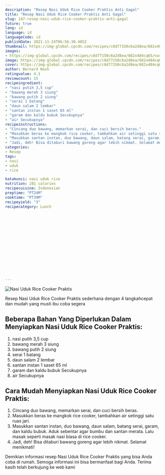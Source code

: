 ```yaml
---
description: "Resep Nasi Uduk Rice Cooker Praktis Anti Gagal"
title: "Resep Nasi Uduk Rice Cooker Praktis Anti Gagal"
slug: 147-resep-nasi-uduk-rice-cooker-praktis-anti-gagal
future: true
lang: id
language: id
languageCode: id
publishDate: 2021-11-24T06:56:30.485Z 
thumbnail: https://img-global.cpcdn.com/recipes/c8d77150c6a2d8ea/682x484cq65/nasi-uduk-rice-cooker-praktis-foto-resep-utama.png
images:
- https://img-global.cpcdn.com/recipes/c8d77150c6a2d8ea/682x484cq65/nasi-uduk-rice-cooker-praktis-foto-resep-utama.png
image: https://img-global.cpcdn.com/recipes/c8d77150c6a2d8ea/682x484cq65/nasi-uduk-rice-cooker-praktis-foto-resep-utama.png
cover: https://img-global.cpcdn.com/recipes/c8d77150c6a2d8ea/682x484cq65/nasi-uduk-rice-cooker-praktis-foto-resep-utama.png
author: Bernard Nash
ratingvalue: 4.1
reviewcount: 15
recipeingredient:
- "nasi putih 3,5 cup"
- "bawang merah 3 siung"
- "bawang putih 2 siung"
- "serai 1 batang"
- "daun salam 2 lembar"
- "santan instan 1 saset 65 ml"
- "garam dan kaldu bubuk Secukupnya"
- "air Secukupnya"
recipeinstructions:
- "Cincang duo bawang, memarkan serai, dan cuci bersih beras."
- "Masukkan beras ke mangkok rice cooker, tambahkan air setinggi satu ruas jari."
- "Masukkan santan instan, duo bawang, daun salam, batang serai, garam, dan kaldu bubuk. Aduk sebentar agar bumbu dan santan merata. Lalu masak seperti masak nasi biasa di rice cooker."
- "Jadi, deh! Bisa ditaburi bawang goreng agar lebih nikmat. Selamat menikmati!"
categories:
- Resep
tags:
- nasi
- uduk
- rice

katakunci: nasi uduk rice 
nutrition: 281 calories
recipecuisine: Indonesian
preptime: "PT24M"
cooktime: "PT39M"
recipeyield: "3"
recipecategory: Lunch


     
    
    
    
    
    
    
    
    
    
    
      
    
---
```



![Nasi Uduk Rice Cooker Praktis](https://img-global.cpcdn.com/recipes/c8d77150c6a2d8ea/682x484cq65/nasi-uduk-rice-cooker-praktis-foto-resep-utama.png)

Resep Nasi Uduk Rice Cooker Praktis  sederhana dengan 4 langkahcepat dan mudah yang musti ibu coba segera

<!--inarticleads1-->

## Beberapa Bahan Yang Diperlukan Dalam Menyiapkan Nasi Uduk Rice Cooker Praktis:

1. nasi putih 3,5 cup
1. bawang merah 3 siung
1. bawang putih 2 siung
1. serai 1 batang
1. daun salam 2 lembar
1. santan instan 1 saset 65 ml
1. garam dan kaldu bubuk Secukupnya
1. air Secukupnya



<!--inarticleads2-->

## Cara Mudah Menyiapkan Nasi Uduk Rice Cooker Praktis:

1. Cincang duo bawang, memarkan serai, dan cuci bersih beras.
1. Masukkan beras ke mangkok rice cooker, tambahkan air setinggi satu ruas jari.
1. Masukkan santan instan, duo bawang, daun salam, batang serai, garam, dan kaldu bubuk. Aduk sebentar agar bumbu dan santan merata. Lalu masak seperti masak nasi biasa di rice cooker.
1. Jadi, deh! Bisa ditaburi bawang goreng agar lebih nikmat. Selamat menikmati!




Demikian informasi  resep Nasi Uduk Rice Cooker Praktis   yang bisa Anda coba di rumah. Semoga informasi ini bisa bermanfaat bagi Anda. Terima kasih telah berkujung ke web kami
